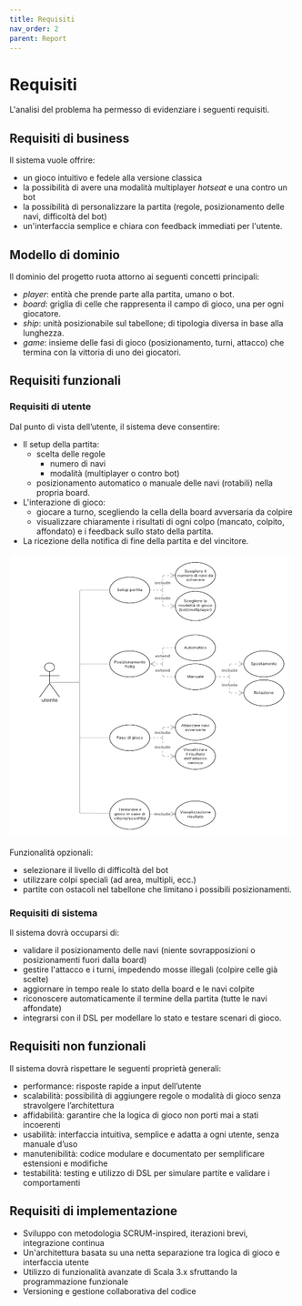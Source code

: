 ```yaml
---
title: Requisiti
nav_order: 2
parent: Report
---
```


# Requisiti
L'analisi del problema ha permesso di evidenziare i seguenti requisiti.

## Requisiti di business

Il sistema vuole offrire:
- un gioco intuitivo e fedele alla versione classica
- la possibilità di avere una modalità multiplayer _hotseat_ e una contro un bot
- la possibilità di personalizzare la partita (regole, posizionamento delle navi, difficoltà del bot)
- un'interfaccia semplice e chiara con feedback immediati per l'utente.

## Modello di dominio
Il dominio del progetto ruota attorno ai seguenti concetti principali:

- _player_: entità che prende parte alla partita, umano o bot.
- _board_: griglia di celle che rappresenta il campo di gioco, una per ogni giocatore.
- _ship_: unità posizionabile sul tabellone; di tipologia diversa in base alla lunghezza.
- _game_: insieme delle fasi di gioco (posizionamento, turni, attacco) che termina con la vittoria di uno dei giocatori.

## Requisiti funzionali
### Requisiti di utente
Dal punto di vista dell’utente, il sistema deve consentire:
- Il setup della partita:
  - scelta delle regole
    - numero di navi
    - modalità (multiplayer o contro bot)
  - posizionamento automatico o manuale delle navi (rotabili) nella propria board.
- L'interazione di gioco:
  - giocare a turno, scegliendo la cella della board avversaria da colpire
  - visualizzare chiaramente i risultati di ogni colpo (mancato, colpito, affondato) 
  e i feedback sullo stato della partita.
- La ricezione della notifica di fine della partita e del vincitore.

<img src="../assets/img/use-case-diagram.png" alt="Battleship Game" width="500px" height="500px" />

Funzionalità opzionali:
- selezionare il livello di difficoltà del bot
- utilizzare colpi speciali (ad area, multipli, ecc.)
- partite con ostacoli nel tabellone che limitano i possibili posizionamenti.

### Requisiti di sistema
Il sistema dovrà occuparsi di:
- validare il posizionamento delle navi (niente sovrapposizioni o posizionamenti fuori dalla board)
- gestire l'attacco e i turni, impedendo mosse illegali (colpire celle già scelte)
- aggiornare in tempo reale lo stato della board e le navi colpite
- riconoscere automaticamente il termine della partita (tutte le navi affondate)
- integrarsi con il DSL per modellare lo stato e testare scenari di gioco.

## Requisiti non funzionali
Il sistema dovrà rispettare le seguenti proprietà generali:
- performance: risposte rapide a input dell’utente
- scalabilità: possibilità di aggiungere regole o modalità di gioco senza stravolgere l’architettura
- affidabilità: garantire che la logica di gioco non porti mai a stati incoerenti
- usabilità: interfaccia intuitiva, semplice e adatta a ogni utente, senza manuale d’uso
- manutenibilità: codice modulare e documentato per semplificare estensioni e modifiche
- testabilità: testing e utilizzo di DSL per simulare partite e validare i comportamenti

## Requisiti di implementazione
- Sviluppo con metodologia SCRUM-inspired, iterazioni brevi, integrazione continua
- Un'architettura basata su una netta separazione tra logica di gioco e interfaccia utente
- Utilizzo di funzionalità avanzate di Scala 3.x sfruttando la programmazione funzionale
- Versioning e gestione collaborativa del codice

